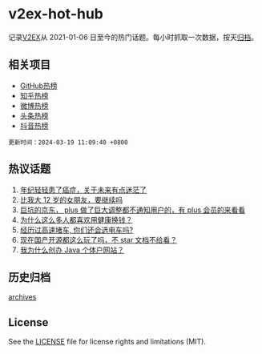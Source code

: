 # v2ex-hot-hub

 记录[V2EX](https://www.v2ex.com/)从 2021-01-06 日至今的热门话题。每小时抓取一次数据，按天[归档](archives)。
 
 ## 相关项目

- [GitHub热榜](https://github.com/lonnyzhang423/github-hot-hub)
- [知乎热榜](https://github.com/lonnyzhang423/zhihu-hot-hub)
- [微博热榜](https://github.com/lonnyzhang423/weibo-hot-hub)
- [头条热榜](https://github.com/lonnyzhang423/toutiao-hot-hub)
- [抖音热榜](https://github.com/lonnyzhang423/douyin-hot-hub)


 `更新时间：2024-03-19 11:09:40 +0800`

## 热议话题

1. [年纪轻轻患了癌症，关于未来有点迷茫了](https://www.v2ex.com/t/1024660)
1. [比我大 12 岁的女朋友，要继续吗](https://www.v2ex.com/t/1024951)
1. [巨坑的京东， plus 做了巨大调整都不通知用户的，有 plus 会员的来看看](https://www.v2ex.com/t/1024748)
1. [为什么这么多人都喜欢用健康换钱？](https://www.v2ex.com/t/1024865)
1. [经历过高速堵车, 你们还会选电车吗?](https://www.v2ex.com/t/1024800)
1. [现在国产开源都这么玩了吗，不 star 文档不给看？](https://www.v2ex.com/t/1024935)
1. [我为什么创办 Java 个体户网站？](https://www.v2ex.com/t/1024772)

## 历史归档

[archives](archives)

## License

See the [LICENSE](LICENSE) file for license rights and limitations (MIT).
